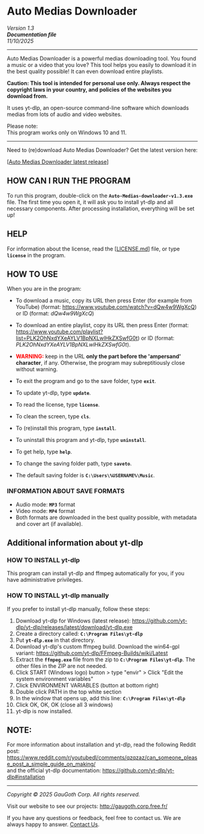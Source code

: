 # Auto Medias Downloader
<i>Version 1.3<br/>
**Documentation file**<br/>
11/10/2025</i>

*********************************************************************

Auto Medias Downloader is a powerful medias downloading tool. You found a music or a video that you love? This tool helps you easily to download it in the best quality possible! It can even download entire playlists.

**Caution: This tool is intended for personal use only. Always respect the copyright laws in your country, and policies of the websites you download from.**

It uses yt-dlp, an open-source command-line software which downloads medias from lots of audio and video websites.

Please note:<br/>
This program works only on Windows 10 and 11.

-----------------------------

Need to (re)download Auto Medias Downloader? Get the latest version here: 

[[Auto Medias Downloader latest release](https://github.com/GauGoth-Corp/Auto-Medias-Downloader?tab=readme-ov-file#auto-medias-downloader-v13)]

## HOW CAN I RUN THE PROGRAM

To run this program, double-click on the **`Auto-Medias-downloader-v1.3.exe`** file.
The first time you open it, it will ask you to install yt-dlp and all necessary components. After processing installation, everything will be set up!

## HELP

For information about the license, read the [[LICENSE.md](LICENSE.md)] file, or type **`license`** in the program.

## HOW TO USE

When you are in the program:

- To download a music, copy its URL then press Enter (for example from YouTube) (format: https://www.youtube.com/watch?v=dQw4w9WgXcQ) or ID (format: _dQw4w9WgXcQ_)
- To download an entire playlist, copy its URL then press Enter (format: https://www.youtube.com/playlist?list=PLK2OhNxdYXeAYLV1BpNXLwlHkZXSwfG0t) or ID (format: _PLK2OhNxdYXeAYLV1BpNXLwlHkZXSwfG0t_).
- <span style="color: red;">**WARNING:**</span> keep in the URL **only the part before the 'ampersand' character**, if any. Otherwise, the program may subreptitiously close without warning.</span>

- To exit the program and go to the save folder, type **`exit`**.
- To update yt-dlp, type **`update`**.
- To read the license, type **`license`**.
- To clean the screen, type **`cls`**.
- To (re)install this program, type **`install`**.
- To uninstall this program and yt-dlp, type **`uninstall`**.
- To get help, type **`help`**.

- To change the saving folder path, type **`saveto`**.
- The default saving folder is **`C:\Users\%USERNAME%\Music`**.

### INFORMATION ABOUT SAVE FORMATS
- Audio mode: **`MP3`** format
- Video mode: **`MP4`** format
- Both formats are downloaded in the best quality possible, with metadata and cover art (if available).


## Additional information about yt-dlp

### HOW TO INSTALL yt-dlp ###

This program can install yt-dlp and ffmpeg automatically for you, if you have administrative privileges.

### HOW TO INSTALL yt-dlp manually ###

If you prefer to install yt-dlp manually, follow these steps:
   1.  Download yt-dlp for Windows (latest release): https://github.com/yt-dlp/yt-dlp/releases/latest/download/yt-dlp.exe
   2.  Create a directory called: **`C:\Program Files\yt-dlp`**
   3.  Put **`yt-dlp.exe`** in that directory.
   4.  Download yt-dlp's custom ffmpeg build. Download the win64-gpl variant: https://github.com/yt-dlp/FFmpeg-Builds/wiki/Latest
   5.  Extract the **`ffmpeg.exe`** file from the zip to **`C:\Program Files\yt-dlp`**. The other files in the ZIP are not needed.
   6.  Click START (Windows logo) button > type "envir" > Click "Edit the system environment variables"
   7.  Click ENVIRONMENT VARIABLES (button at bottom right)
   8.  Double click PATH in the top white section
   9.  In the window that opens up, add this line: **`C:\Program Files\yt-dlp`**
   10. Click OK, OK, OK (close all 3 windows)
   11. yt-dlp is now installed.

## NOTE:

For more information about installation and yt-dlp, read the following Reddit post: https://www.reddit.com/r/youtubedl/comments/qzqzaz/can_someone_please_post_a_simple_guide_on_making/<br/>
and the official yt-dlp documentation: https://github.com/yt-dlp/yt-dlp#installation

------------------------------------------------------------------

_Copyright © 2025 GauGoth Corp. All rights reserved._

Visit our website to see our projects: http://gaugoth.corp.free.fr/

If you have any questions or feedback, feel free to contact us. We are always happy to answer. [Contact Us](http://gaugoth.corp.free.fr/en/credits/contact/?subject=Feedback%20about%20Auto%20Medias%20Downloader).

